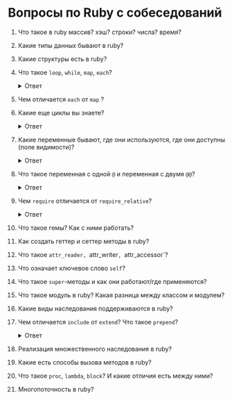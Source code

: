 # Вопросы по Ruby с собеседований

1. Что такое в ruby массив? хэш? строки? числа? время?
1. Какие типы данных бывают в ruby?
1. Какие структуры есть в ruby?
1. Что такое `loop`, `while`, `map`, `each`?

    <details>
      <summary>Ответ</summary>

      `loop`, `while` — это управляющие конструкции, создающие циклы, повторение кода по условию/без условий.

      `each`, `map` — итераторы, перебирают все элементы у объекта (унаследованы от `Numerable`).

      Итераторы — это методы, которые принимают блоки и выполняют код в блоках для элементов коллекций (массивов, интервалов или хэшей).

      https://www.rubyguides.com/ruby-tutorial/loops/

      https://www.rubyguides.com/2018/10/ruby-map-method/

      http://rubycode.ru/ruby/osnovy/57-chislovye-iteratory.html

      http://queirozf.com/entries/ruby-map-each-collect-inject-reject-select-quick-reference
    </details>

1. Чем отличается `each` от `map` ?
1. Какие еще циклы вы знаете?

    <details>
      <summary>Ответ</summary>

      `times`, `upto`, `downto`, `until`, `for * in *`

      https://i-love-ruby.gitlab.io/#_loops
    </details>

1. Какие переменные бывают, где они используются, где они доступны (поле видимости)?

    <details>
      <summary>Ответ</summary>

      Локальные переменные `variable` — локальная переменная, она доступна только в той области видимости, где была определена.

      Переменные экземпляра класса `@variable` — доступны только в методах экземпляра класса, где они определены. При первом вызове возвращают `nil`.

      Глобальные переменные `$variable` — область видимости — вся программа (опасно использовать, т.к. потом сложно изменить, где и кто её поменял).

      Переменные класса `@@variable` — область видимости — класс в котором они определены и все экземпляры данного класса.

      http://rubycode.ru/ruby/osnovy/54-oblast-vidimosti-i-tipy-obektov.html
    </details>

1. Что такое переменная с одной `@` и переменная с двумя `@@`?

    <details>
      <summary>Ответ</summary>

      Переменные экземпляра класса `@variable` — начинаются с `@`. Переменные экземпляра класса доступны в методах экземпляра класса, где они определены.

      Переменные класса `@@variable` — начинаются с двух символов `@`. Их область видимости — класс в котором они определены и все экземпляры данного класса.
    </details>

1. Чем `require` отличается от `require_relative`?

    <details>
      <summary>Ответ</summary>

      http://ruby.qkspace.com/ruby-require-require_relative
    </details>

1. Что такое гемы? Как с ними работать?
1. Как создать геттер и сеттер методы в ruby?
1. Что такое `attr_reader, `attr_writer`, `attr_accessor`?
1. Что означает ключевое слово `self`?
1. Что такое `super`-методы и как они работают/где применяются?
1. Что такое модуль в ruby? Какая разница между классом и модулем?
1. Какие виды наследования поддерживаются в ruby?
1. Чем отличается `include` от `extend`? Что такое `prepend`?

    <details>
      <summary>Ответ</summary>

      https://habr.com/post/143483/

      https://inet777.ru/comments/8436/metod-module-prepend-v-ruby-2
    </details>

1. Реализация множественного наследования в ruby?
1. Какие есть способы вызова методов в ruby?
1. Что такое `proc`, `lambda`, `block`? И какие отличия есть между ними?
1. Многопоточность в ruby?
